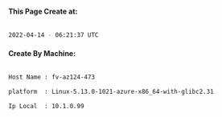 
   
#### This Page Create at:

```bash

2022-04-14 - 06:21:37 UTC

```

#### Create By Machine:

```bash

Host Name : fv-az124-473

platform  : Linux-5.13.0-1021-azure-x86_64-with-glibc2.31

Ip Local  : 10.1.0.99

```

